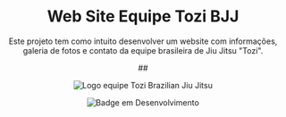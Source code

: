 <h1 align="center"> Web Site Equipe Tozi BJJ</h1>

<div align="center">
  <p>
    Este projeto tem como intuito desenvolver um website com informações, galeria de fotos e contato da equipe brasileira de Jiu Jitsu "Tozi".
  </p>
  ##
  
![Logo equipe Tozi Brazilian Jiu Jitsu](https://user-images.githubusercontent.com/108889811/186770162-daa5b1bf-5558-43ae-941f-ba896493243a.png)

![Badge em Desenvolvimento](http://img.shields.io/static/v1?label=STATUS&message=EM%20DESENVOLVIMENTO&color=GREEN&style=for-the-badge)

</div>
